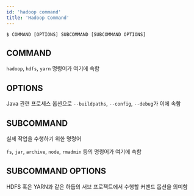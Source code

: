```yaml
---
id: 'hadoop command'
title: 'Hadoop Command'
---
```


`$ COMMAND [OPTIONS] SUBCOMMAND [SUBCOMMAND OPTIONS]`

## COMMAND
`hadoop`, `hdfs`, `yarn` 명령어가 여기에 속함

## OPTIONS
Java 관련 프로세스 옵션으로 `--buildpaths`, `--config`, `--debug`가 이에 속함

## SUBCOMMAND
실제 작업을 수행하기 위한 명령어

`fs`, `jar`, `archive`, `node`, `rmadmin` 등의 명령어가 여기에 속함

## SUBCOMMAND OPTIONS
HDFS 혹은 YARN과 같은 하둡의 서브 프로젝트에서 수행할 커맨드 옵션을 의미함